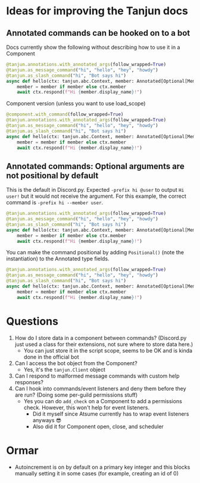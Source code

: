 # Ideas for improving the Tanjun docs

## Annotated commands can be hooked on to a bot

Docs currently show the following without describing how to use it in a Component

```python
@tanjun.annotations.with_annotated_args(follow_wrapped=True)
@tanjun.as_message_command("hi", "hello", "hey", "howdy")
@tanjun.as_slash_command("hi", "Bot says hi")
async def hello(ctx: tanjun.abc.Context, member: Annotated[Optional[Member], "The user to say hi to.", Positional()] = None):
    member = member if member else ctx.member
    await ctx.respond(f"Hi {member.display_name}!")
```

Component version (unless you want to use load_scope)

```python
@component.with_command(follow_wrapped=True)
@tanjun.annotations.with_annotated_args(follow_wrapped=True)
@tanjun.as_message_command("hi", "hello", "hey", "howdy")
@tanjun.as_slash_command("hi", "Bot says hi")
async def hello(ctx: tanjun.abc.Context, member: Annotated[Optional[Member], "The user to say hi to.", Positional()] = None):
    member = member if member else ctx.member
    await ctx.respond(f"Hi {member.display_name}!")
```


## Annotated commands: Optional arguments are not positional by default

This is the default in Discord.py. Expected `-prefix hi @user` to output `Hi user!` but it would 
not receive the argument. For this example, the correct command is `-prefix hi --member user`.

```python
@tanjun.annotations.with_annotated_args(follow_wrapped=True)
@tanjun.as_message_command("hi", "hello", "hey", "howdy")
@tanjun.as_slash_command("hi", "Bot says hi")
async def hello(ctx: tanjun.abc.Context, member: Annotated[Optional[Member], "The user to say hi to."] = None):
    member = member if member else ctx.member
    await ctx.respond(f"Hi {member.display_name}!")
```

You can make the command positional by adding `Positional()` (note the instantiation) to the Annotated type fields.

```python
@tanjun.annotations.with_annotated_args(follow_wrapped=True)
@tanjun.as_message_command("hi", "hello", "hey", "howdy")
@tanjun.as_slash_command("hi", "Bot says hi")
async def hello(ctx: tanjun.abc.Context, member: Annotated[Optional[Member], "The user to say hi to.", Positional()] = None):
    member = member if member else ctx.member
    await ctx.respond(f"Hi {member.display_name}!")
```


# Questions

1. How do I store data in a component between commands? (Discord.py just used a class for their extensions, not
sure where to store data here.)
   - You can just store it in the script scope, seems to be OK and is kinda done in the official bot
2. Can I access the bot object from the Component?
   - Yes, it's the `tanjun.Client` object
3. Can I respond to malformed message commands with custom help responses?
4. Can I hook into commands/event listeners and deny them before they are run? (Doing some per-guild permissions stuff)
    - Yes you can do `add_check` on a Component to add a permissions check. However,
   this won't help for event listeners.
      - Did it myself since Atsume currently has to wrap event listeners anyways 😎
      - Also did it for Component open, close, and scheduler


# Ormar 

- Autoincrement is on by default on a primary key integer and this blocks manually setting 
it in some cases (for example, creating an id of 0)
